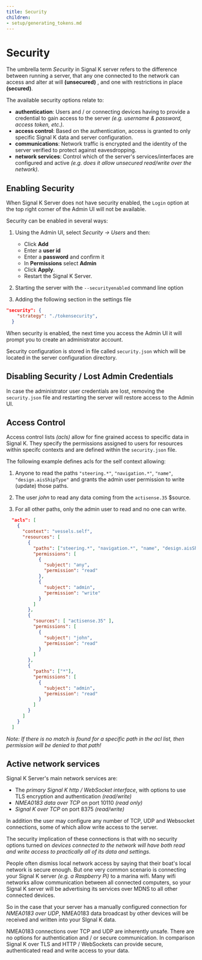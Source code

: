 ```yaml
---
title: Security
children:
- setup/generating_tokens.md
---
```


# Security

The umbrella term _Security_ in Signal K server refers to the difference between running a server, that any one connected to the network can access and alter at will **(unsecured)** , and one with restrictions in place **(secured)**.

The available security options relate to:
* **authentication**: Users and / or connecting devices having to provide a credential to gain access to the server _(e.g. username & password, access token, etc.)_.
* **access control**: Based on the authentication, access is granted to only specific Signal K data and server configuration.
* **communications**: Network traffic is encrypted and the identity of the server verified to protect against eavesdropping.
* **network services**: Control which of the server's services/interfaces are configured and active _(e.g. does it allow unsecured read/write over the network)_.


## Enabling Security

When Signal K Server does not have security enabled, the `Login` option at the top right corner of the Admin UI will not be available.

Security can be enabled in several ways:
1. Using the Admin UI, select _Security -> Users_ and then:
    - Click **Add**
    - Enter a **user id**
    - Enter a **password** and confirm it
    - In **Permissions** select **Admin**
    - Click **Apply**.
    - Restart the Signal K Server.

2. Starting the server with the `--securityenabled` command line option
3. Adding the following section in the settings file

```JSON
"security": {
    "strategy": "./tokensecurity",
  }
```

When security is enabled, the next time you access the Admin UI it will prompt you to create an administrator account.

Security configuration is stored in file called `security.json` which will be located in the server configuration directory.


## Disabling Security / Lost Admin Credentials

In case the administrator user credentials are lost, removing the `security.json` file and restarting the server will restore access to the Admin UI.


## Access Control

Access control lists _(acls)_ allow for fine grained access to specific data in Signal K. They specify the permissions assigned to users for resources within specifc contexts and are defined within the `security.json` file.

The following example defines acls for the self context allowing:
1. Anyone to read the paths `"steering.*"`, `"navigation.*"`, `"name"`, `"design.aisShipType"` and grants the admin user permission to write (update) those paths.

2. The user _john_ to read any data coming from the `actisense.35` $source.

3. For all other paths, only the admin user to read and no one can write.

```JSON
  "acls": [
    {
      "context": "vessels.self",
      "resources": [
        {
          "paths": ["steering.*", "navigation.*", "name", "design.aisShipType"],
          "permissions": [
            {
              "subject": "any",
              "permission": "read"
            },
            {
              "subject": "admin",
              "permission": "write"
            }
          ]
        },
        {
          "sources": [ "actisense.35" ],
          "permissions": [
            {
              "subject": "john",
              "permission": "read"
            }
          ]
        },
        {
          "paths": ["*"],
          "permissions": [
            {
              "subject": "admin",
              "permission": "read"
            }
          ]
        }
      ]
    }
  ]
  ```

  _Note: If there is no match is found for a specific path in the acl list, then permission will be denied to that path!_

## Active network services

Signal K Server's main network services are:
- The _primary Signal K http / WebSocket interface_, with options to use TLS encryption and authentication _(read/write)_
- *NMEA0183 data over TCP* on port 10110 _(read only)_
- *Signal K over TCP* on port 8375 _(read/write)_

In addition the user may configure any number of TCP, UDP and Websocket connections, some of which allow write access to the server.

The security implication of these connections is that with no security options turned on _devices connected to the network will have both read and write access to practically all of its data and settings_.

People often dismiss local network access by saying that their boat's local network is secure enough. But one very common scenario is connecting your Signal K server _(e.g. a Raspberry Pi)_ to a marina wifi.
Many wifi networks allow communication between all connected computers, so your Signal K server will be advertising its services over MDNS to all other connected devices.

So in the case that your server has a manually configured connection for _NMEA0183 over UDP_, NMEA0183 data broadcast by other devices will be received and written into your SIgnal K data.

NMEA0183 connections over TCP and UDP are inherently unsafe. There are no options for authentication and / or secure communication. In comparison Signal K over TLS and HTTP / WebSockets can provide secure, authenticated read and write access to your data.
